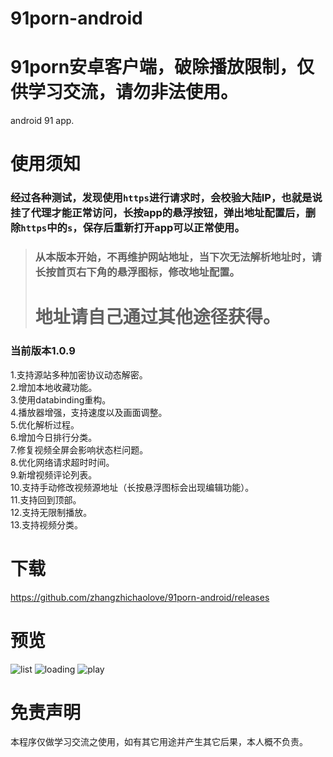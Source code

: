 # 91porn-android
# 91porn安卓客户端，破除播放限制，仅供学习交流，请勿非法使用。
android 91 app.

# 使用须知

### 经过各种测试，发现使用`https`进行请求时，会校验大陆IP，也就是说挂了代理才能正常访问，长按app的悬浮按钮，弹出地址配置后，删除`https`中的`s`，保存后重新打开app可以正常使用。
> ### 从本版本开始，不再维护网站地址，当下次无法解析地址时，请长按首页右下角的悬浮图标，修改地址配置。
> # 地址请自己通过其他途径获得。

### 当前版本1.0.9

1.支持源站多种加密协议动态解密。<br/>
2.增加本地收藏功能。<br/>
3.使用databinding重构。<br/>
4.播放器增强，支持速度以及画面调整。<br/>
5.优化解析过程。<br/>
6.增加今日排行分类。<br/>
7.修复视频全屏会影响状态栏问题。<br/>
8.优化网络请求超时时间。<br/>
9.新增视频评论列表。<br/>
10.支持手动修改视频源地址（长按悬浮图标会出现编辑功能）。<br/>
11.支持回到顶部。<br/>
12.支持无限制播放。<br/>
13.支持视频分类。<br/>

# 下载
https://github.com/zhangzhichaolove/91porn-android/releases

# 预览

![list](./list.jpg)
![loading](./loading.jpg)
![play](./play.jpg)

# 免责声明
本程序仅做学习交流之使用，如有其它用途并产生其它后果，本人概不负责。
